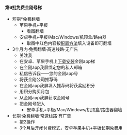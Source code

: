 #### 第6批免费金刚号梯
- 短期*免费翻墙
    - 苹果手机+平板
        - 看图翻墙
    - 安卓手机+平板/Mac/Windows/机顶盒/路由器
      - 取图中红色内容按[配置方法](https://CUTT.LY/7YjP3T7)填入设备即可翻墙
- 3个月内·免费翻墙·高速线路·无广告
    - 关注我
    - 在安卓、苹果手机上[下载安装](https://CUTT.LY/xxqCMtF)金刚app梯
    - 在金刚app我屏绑定您的私人邮箱
    - 私信告诉我——您的金刚app号
    - 将获金刚公司推荐码
    - 在金刚app我屏填入推荐码将获奖励积分
    - 用积分购买月包
    - 从金刚app我屏获取金刚号
    - 把金刚号配入
      - 安卓手机+平板/Mac/Windows/机顶盒/路由器翻墙
- 长期·免费翻墙·常速线路·有广告
    - 按2操作
    - 3个月后开闭付费模式，安卓苹果手机+平板长期免费用
